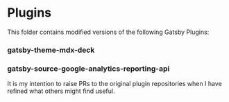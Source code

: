 # Plugins

This folder contains modified versions of the following Gatsby Plugins:

### gatsby-theme-mdx-deck


### gatsby-source-google-analytics-reporting-api


It is my intention to raise PRs to the original plugin repositories when I have refined what others might find useful.